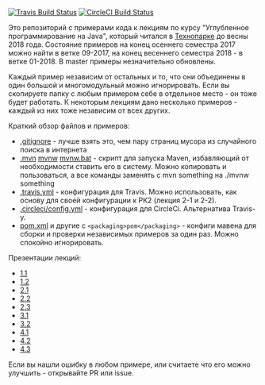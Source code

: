 [![Travis Build Status](https://travis-ci.org/java-park-mail-ru/samples.svg?branch=master)](https://travis-ci.org/java-park-mail-ru/samples)
[![CircleCI Build Status](https://circleci.com/gh/java-park-mail-ru/samples/tree/master.svg?style=svg)](https://circleci.com/gh/java-park-mail-ru/samples/tree/master)

Это репозиторий с примерами кода к лекциям по курсу "Углубленное программирование на Java", который читался в [Технопарке](https://park.mail.ru/) до весны 2018 года. Состояние примеров на конец осеннего семестра 2017 можно найти в ветке 09-2017, на конец весеннего семестра 2018 - в ветке 01-2018. В master примеры незначительно обновлены.

Каждый пример независим от остальных и то, что они объединены в один большой и многомодульный можно игнорировать. Если вы скопируете папку с любым примером себе в отдельное место - он тоже будет работать. К некоторым лекциям дано несколько примеров - каждый из них тоже независим от всех других.

Краткий обзор файлов и примеров:
- [.gitignore](.gitignore) - лучше взять это, чем пару страниц мусора из случайного поиска в интернета
- [.mvn](.mvn) [mvnw](mvnw) [mvnw.bat](mvnw.bat) - скрипт для запуска Maven, избавляющий от необходимости ставить его в систему. Можно копировать и пользоваться, а все команды заменять с mvn something на ./mvnw something
- [.travis.yml](.travis.yml) - конфигурация для Travis. Можно использовать, как основу для своей конфигурации к РК2 (лекция 2-1 и 2-2).
- [.circleci/config.yml](.circleci/config.yml) - конфигурация для CircleCi. Альтернатива Travis-у.
- [pom.xml](pom.xml) и другие с `<packaging>pom</packaging>` - конфиги мавена для сборки и проверки независимых примеров за один раз. Можно спокойно игнорировать.

Презентации лекций:
- [1.1](https://yadi.sk/i/aqJhx9l63SYscs)
- [1.2](https://yadi.sk/d/T0jSRAmS3SizHQ)
- [2.1](https://cloud.mail.ru/public/DDCF/kpeVANK7q)
- [2.2](https://cloud.mail.ru/public/41uQ/QrRmnUifn)
- [2.3](https://cloud.mail.ru/public/DCJz/wvyGMH2AM)
- [3.1](https://www.dropbox.com/s/tk6wm3kcan4yp19/Java%203.1.pdf?dl=0)
- [3.2](https://www.dropbox.com/s/0ulcpzi63nk5nrn/Java%203.2.pdf?dl=0)
- [4.1](https://www.dropbox.com/s/2r40xqfbnucepk8/Java%204.1.pdf?dl=0)
- [4.2](https://www.dropbox.com/s/xew012pgxaikk6r/Java%204.2.pdf?dl=0)
- [4.3](https://www.dropbox.com/s/tgs9ht7hx181j4p/Java%204.3.pdf?dl=0)

Если вы нашли ошибку в любом примере, или считаете что его можно улучшить - открывайте PR или issue.
